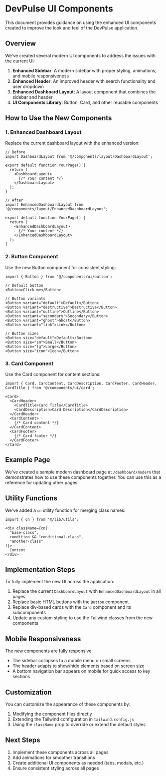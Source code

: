 # DevPulse UI Components

This document provides guidance on using the enhanced UI components created to improve the look and feel of the DevPulse application.

## Overview

We've created several modern UI components to address the issues with the current UI:

1. **Enhanced Sidebar**: A modern sidebar with proper styling, animations, and mobile responsiveness
2. **Enhanced Header**: An improved header with search functionality and user dropdown
3. **Enhanced Dashboard Layout**: A layout component that combines the sidebar and header
4. **UI Components Library**: Button, Card, and other reusable components

## How to Use the New Components

### 1. Enhanced Dashboard Layout

Replace the current dashboard layout with the enhanced version:

```tsx
// Before
import DashboardLayout from '@/components/layout/DashboardLayout';

export default function YourPage() {
  return (
    <DashboardLayout>
      {/* Your content */}
    </DashboardLayout>
  );
}

// After
import EnhancedDashboardLayout from '@/components/layout/EnhancedDashboardLayout';

export default function YourPage() {
  return (
    <EnhancedDashboardLayout>
      {/* Your content */}
    </EnhancedDashboardLayout>
  );
}
```

### 2. Button Component

Use the new Button component for consistent styling:

```tsx
import { Button } from '@/components/ui/button';

// Default button
<Button>Click me</Button>

// Button variants
<Button variant="default">Default</Button>
<Button variant="destructive">Destructive</Button>
<Button variant="outline">Outline</Button>
<Button variant="secondary">Secondary</Button>
<Button variant="ghost">Ghost</Button>
<Button variant="link">Link</Button>

// Button sizes
<Button size="default">Default</Button>
<Button size="sm">Small</Button>
<Button size="lg">Large</Button>
<Button size="icon">Icon</Button>
```

### 3. Card Component

Use the Card component for content sections:

```tsx
import { Card, CardContent, CardDescription, CardFooter, CardHeader, CardTitle } from '@/components/ui/card';

<Card>
  <CardHeader>
    <CardTitle>Card Title</CardTitle>
    <CardDescription>Card Description</CardDescription>
  </CardHeader>
  <CardContent>
    {/* Card content */}
  </CardContent>
  <CardFooter>
    {/* Card footer */}
  </CardFooter>
</Card>
```

## Example Page

We've created a sample modern dashboard page at `/dashboard/modern` that demonstrates how to use these components together. You can use this as a reference for updating other pages.

## Utility Functions

We've added a `cn` utility function for merging class names:

```tsx
import { cn } from '@/lib/utils';

<div className={cn(
  "base-class", 
  condition && "conditional-class",
  "another-class"
)}>
  Content
</div>
```

## Implementation Steps

To fully implement the new UI across the application:

1. Replace the current `DashboardLayout` with `EnhancedDashboardLayout` in all pages
2. Replace basic HTML buttons with the `Button` component
3. Replace div-based cards with the `Card` component and its subcomponents
4. Update any custom styling to use the Tailwind classes from the new components

## Mobile Responsiveness

The new components are fully responsive:

- The sidebar collapses to a mobile menu on small screens
- The header adapts to show/hide elements based on screen size
- A bottom navigation bar appears on mobile for quick access to key sections

## Customization

You can customize the appearance of these components by:

1. Modifying the component files directly
2. Extending the Tailwind configuration in `tailwind.config.js`
3. Using the `className` prop to override or extend the default styles

## Next Steps

1. Implement these components across all pages
2. Add animations for smoother transitions
3. Create additional UI components as needed (tabs, modals, etc.)
4. Ensure consistent styling across all pages
